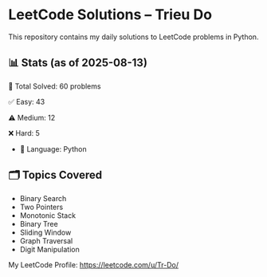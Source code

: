 # LeetCode Solutions – Trieu Do

This repository contains my daily solutions to LeetCode problems in Python.

## 📊 Stats (as of 2025-08-13)
🧠 Total Solved: 60 problems

✅ Easy: 43

⚠️ Medium: 12

❌ Hard: 5

- 💬 Language: Python

## 🗂 Topics Covered
- Binary Search
- Two Pointers
- Monotonic Stack
- Binary Tree   
- Sliding Window
- Graph Traversal
- Digit Manipulation

My LeetCode Profile:
https://leetcode.com/u/Tr-Do/